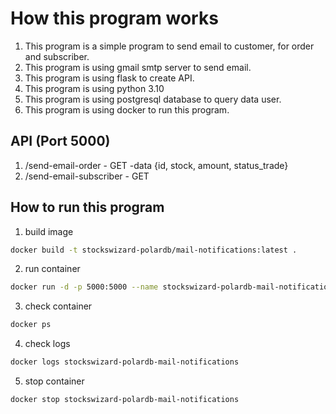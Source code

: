 # How this program works
1. This program is a simple program to send email to customer, for order and subscriber.
2. This program is using gmail smtp server to send email.
3. This program is using flask to create API.
4. This program is using python 3.10
5. This program is using postgresql database to query data user.
6. This program is using docker to run this program.

## API (Port 5000)
1. /send-email-order - GET -data {id, stock, amount, status_trade}
2. /send-email-subscriber - GET


## How to run this program
1. build image 
```bash
docker build -t stockswizard-polardb/mail-notifications:latest .
```
2. run container    
```bash
docker run -d -p 5000:5000 --name stockswizard-polardb-mail-notifications stockswizard-polardb/mail-notifications:latest -e EMAIL_SENDER="" -e EMAIL_PASSWORD="" -e URL_DB="" -e NAME_DB="" -e USER_DB="" -e PASS_DB="" -e PORT_DB=""
```

3. check container
```bash
docker ps
```
4. check logs
```bash
docker logs stockswizard-polardb-mail-notifications
```
5. stop container
```bash
docker stop stockswizard-polardb-mail-notifications
```